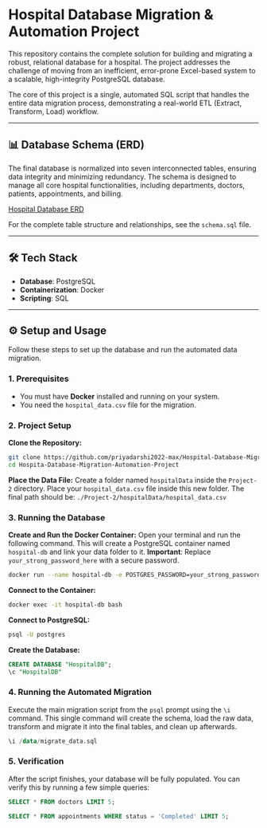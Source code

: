 # Hospital Database Migration & Automation Project

This repository contains the complete solution for building and migrating a robust, relational database for a hospital. The project addresses the challenge of moving from an inefficient, error-prone Excel-based system to a scalable, high-integrity PostgreSQL database.

The core of this project is a single, automated SQL script that handles the entire data migration process, demonstrating a real-world ETL (Extract, Transform, Load) workflow.

---

## 📊 Database Schema (ERD)

The final database is normalized into seven interconnected tables, ensuring data integrity and minimizing redundancy. The schema is designed to manage all core hospital functionalities, including departments, doctors, patients, appointments, and billing.

[Hospital Database ERD](https://github.com/priyadarshi2022-max/Hospital-Database-Migration-Automation-Project/raw/84e0a04abf406a82592a4886a64728be1d19c258/Database%20design.png)


For the complete table structure and relationships, see the `schema.sql` file.

---

## 🛠️ Tech Stack

-   **Database**: PostgreSQL
-   **Containerization**: Docker
-   **Scripting**: SQL

---

## ⚙️ Setup and Usage

Follow these steps to set up the database and run the automated data migration.

### 1. Prerequisites

-   You must have **Docker** installed and running on your system.
-   You need the `hospital_data.csv` file for the migration.

### 2. Project Setup

**Clone the Repository:**
```bash
git clone https://github.com/priyadarshi2022-max/Hospital-Database-Migration-Automation-Project.git
cd Hospita-Database-Migration-Automation-Project
```

**Place the Data File:**
Create a folder named `hospitalData` inside the `Project-2` directory. Place your `hospital_data.csv` file inside this new folder. The final path should be:
`./Project-2/hospitalData/hospital_data.csv`

### 3. Running the Database

**Create and Run the Docker Container:**
Open your terminal and run the following command. This will create a PostgreSQL container named `hospital-db` and link your data folder to it.
**Important**: Replace `your_strong_password_here` with a secure password.

```bash
docker run --name hospital-db -e POSTGRES_PASSWORD=your_strong_password_here -d -p 5432:5432 -v "$(pwd)/Project-2/hospitalData":/data postgres
```

**Connect to the Container:**
```bash
docker exec -it hospital-db bash
```

**Connect to PostgreSQL:**
```bash
psql -U postgres
```

**Create the Database:**
```sql
CREATE DATABASE "HospitalDB";
\c "HospitalDB"
```

### 4. Running the Automated Migration

Execute the main migration script from the `psql` prompt using the `\i` command. This single command will create the schema, load the raw data, transform and migrate it into the final tables, and clean up afterwards.

```sql
\i /data/migrate_data.sql
```

### 5. Verification

After the script finishes, your database will be fully populated. You can verify this by running a few simple queries:

```sql
SELECT * FROM doctors LIMIT 5;

SELECT * FROM appointments WHERE status = 'Completed' LIMIT 5;
```
